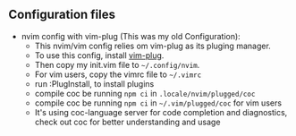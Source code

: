 ## Configuration files

- nvim config with vim-plug (This was my old Configuration):
  - This nvim/vim config  relies om  vim-plug as its pluging manager.
  - To use this config, install [vim-plug](https://github.com/junegunn/vim-plug).
  - Then copy my init.vim file to ```~/.config/nvim```.
  - For vim users, copy the vimrc file to `~/.vimrc`
  - run :PlugInstall, to install plugins
  - compile coc be running ```npm ci``` in ```.locale/nvim/plugged/coc```
  - compile coc be running ```npm ci``` in ```~/.vim/plugged/coc``` for vim users
  - It's using coc-language server for code completion and diagnostics, check out coc for better understanding and usage


